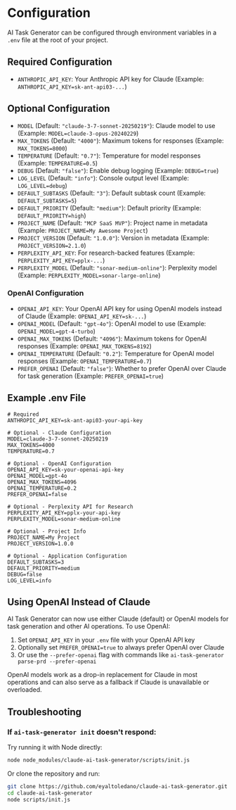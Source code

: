 # Configuration

AI Task Generator can be configured through environment variables in a `.env` file at the root of your project.

## Required Configuration

- `ANTHROPIC_API_KEY`: Your Anthropic API key for Claude (Example: `ANTHROPIC_API_KEY=sk-ant-api03-...`)

## Optional Configuration

- `MODEL` (Default: `"claude-3-7-sonnet-20250219"`): Claude model to use (Example: `MODEL=claude-3-opus-20240229`)
- `MAX_TOKENS` (Default: `"4000"`): Maximum tokens for responses (Example: `MAX_TOKENS=8000`)
- `TEMPERATURE` (Default: `"0.7"`): Temperature for model responses (Example: `TEMPERATURE=0.5`)
- `DEBUG` (Default: `"false"`): Enable debug logging (Example: `DEBUG=true`)
- `LOG_LEVEL` (Default: `"info"`): Console output level (Example: `LOG_LEVEL=debug`)
- `DEFAULT_SUBTASKS` (Default: `"3"`): Default subtask count (Example: `DEFAULT_SUBTASKS=5`)
- `DEFAULT_PRIORITY` (Default: `"medium"`): Default priority (Example: `DEFAULT_PRIORITY=high`)
- `PROJECT_NAME` (Default: `"MCP SaaS MVP"`): Project name in metadata (Example: `PROJECT_NAME=My Awesome Project`)
- `PROJECT_VERSION` (Default: `"1.0.0"`): Version in metadata (Example: `PROJECT_VERSION=2.1.0`)
- `PERPLEXITY_API_KEY`: For research-backed features (Example: `PERPLEXITY_API_KEY=pplx-...`)
- `PERPLEXITY_MODEL` (Default: `"sonar-medium-online"`): Perplexity model (Example: `PERPLEXITY_MODEL=sonar-large-online`)

### OpenAI Configuration

- `OPENAI_API_KEY`: Your OpenAI API key for using OpenAI models instead of Claude (Example: `OPENAI_API_KEY=sk-...`)
- `OPENAI_MODEL` (Default: `"gpt-4o"`): OpenAI model to use (Example: `OPENAI_MODEL=gpt-4-turbo`)
- `OPENAI_MAX_TOKENS` (Default: `"4096"`): Maximum tokens for OpenAI responses (Example: `OPENAI_MAX_TOKENS=8192`)
- `OPENAI_TEMPERATURE` (Default: `"0.2"`): Temperature for OpenAI model responses (Example: `OPENAI_TEMPERATURE=0.7`)
- `PREFER_OPENAI` (Default: `"false"`): Whether to prefer OpenAI over Claude for task generation (Example: `PREFER_OPENAI=true`)

## Example .env File

```
# Required
ANTHROPIC_API_KEY=sk-ant-api03-your-api-key

# Optional - Claude Configuration
MODEL=claude-3-7-sonnet-20250219
MAX_TOKENS=4000
TEMPERATURE=0.7

# Optional - OpenAI Configuration
OPENAI_API_KEY=sk-your-openai-api-key
OPENAI_MODEL=gpt-4o
OPENAI_MAX_TOKENS=4096
OPENAI_TEMPERATURE=0.2
PREFER_OPENAI=false

# Optional - Perplexity API for Research
PERPLEXITY_API_KEY=pplx-your-api-key
PERPLEXITY_MODEL=sonar-medium-online

# Optional - Project Info
PROJECT_NAME=My Project
PROJECT_VERSION=1.0.0

# Optional - Application Configuration
DEFAULT_SUBTASKS=3
DEFAULT_PRIORITY=medium
DEBUG=false
LOG_LEVEL=info
```

## Using OpenAI Instead of Claude

AI Task Generator can now use either Claude (default) or OpenAI models for task generation and other AI operations. To use OpenAI:

1. Set `OPENAI_API_KEY` in your `.env` file with your OpenAI API key
2. Optionally set `PREFER_OPENAI=true` to always prefer OpenAI over Claude
3. Or use the `--prefer-openai` flag with commands like `ai-task-generator parse-prd --prefer-openai`

OpenAI models work as a drop-in replacement for Claude in most operations and can also serve as a fallback if Claude is unavailable or overloaded.

## Troubleshooting

### If `ai-task-generator init` doesn't respond:

Try running it with Node directly:

```bash
node node_modules/claude-ai-task-generator/scripts/init.js
```

Or clone the repository and run:

```bash
git clone https://github.com/eyaltoledano/claude-ai-task-generator.git
cd claude-ai-task-generator
node scripts/init.js
```
